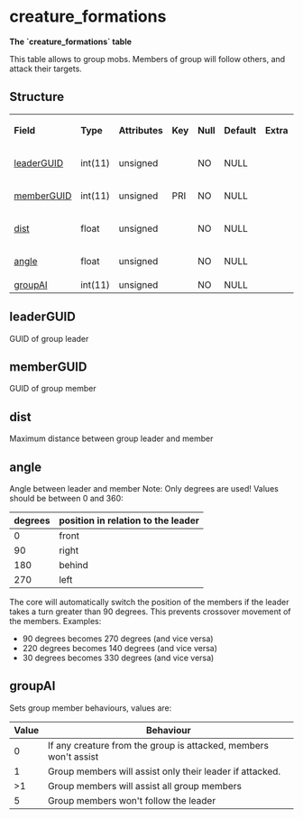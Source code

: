 # creature\_formations

**The \`creature\_formations\` table**

This table allows to group mobs. Members of group will follow others, and attack their targets.

## Structure

<table>
<colgroup>
<col width="12%" />
<col width="12%" />
<col width="12%" />
<col width="12%" />
<col width="12%" />
<col width="12%" />
<col width="12%" />
<col width="12%" />
</colgroup>
<tbody>
<tr class="odd">
<td><p><strong>Field</strong></p></td>
<td><p><strong>Type</strong></p></td>
<td><p><strong>Attributes</strong></p></td>
<td><p><strong>Key</strong></p></td>
<td><p><strong>Null</strong></p></td>
<td><p><strong>Default</strong></p></td>
<td><p><strong>Extra</strong></p></td>
<td><p><strong>Comment</strong></p></td>
</tr>
<tr class="even">
<td><p><a href="#leaderguid">leaderGUID</a></p></td>
<td><p>int(11)</p></td>
<td><p>unsigned</p></td>
<td><p> </p></td>
<td><p>NO</p></td>
<td><p>NULL</p></td>
<td><p> </p></td>
<td><p> </p></td>
</tr>
<tr class="odd">
<td><p><a href="#memberguid">memberGUID</a></p></td>
<td><p>int(11)</p></td>
<td><p>unsigned</p></td>
<td><p>PRI</p></td>
<td><p>NO</p></td>
<td><p>NULL</p></td>
<td><p> </p></td>
<td><p> </p></td>
</tr>
<tr class="even">
<td><p><a href="#dist">dist</a></p></td>
<td><p>float</p></td>
<td><p>unsigned</p></td>
<td><p> </p></td>
<td><p>NO</p></td>
<td><p>NULL</p></td>
<td><p> </p></td>
<td><p> </p></td>
</tr>
<tr class="odd">
<td><p><a href="#angle">angle</a></p></td>
<td><p>float</p></td>
<td><p>unsigned</p></td>
<td><p> </p></td>
<td><p>NO</p></td>
<td><p>NULL</p></td>
<td><p> </p></td>
<td><p> </p></td>
</tr>
<tr class="even">
<td><a href="#groupai">groupAI</a></td>
<td>int(11)</td>
<td>unsigned</td>
<td> </td>
<td>NO</td>
<td>NULL</td>
<td> </td>
<td> </td>
</tr>
</tbody>
</table>

## leaderGUID

GUID of group leader

## memberGUID

GUID of group member

## dist

Maximum distance between group leader and member

## angle

Angle between leader and member
Note: Only degrees are used! Values should be between 0 and 360:

| degrees | position in relation to the leader |
|---------|------------------------------------|
| 0       | front                              |
| 90      | right                              |
| 180     | behind                             |
| 270     | left                               |

The core will automatically switch the position of the members if the leader takes a turn greater than 90 degrees. This prevents crossover movement of the members. Examples:

- 90 degrees becomes 270 degrees (and vice versa)
- 220 degrees becomes 140 degrees (and vice versa)
- 30 degrees becomes 330 degrees (and vice versa)

## groupAI

Sets group member behaviours, values are:

| Value | Behaviour                                                        |
|-------|------------------------------------------------------------------|
| 0     | If any creature from the group is attacked, members won't assist |
| 1     | Group members will assist only their leader if attacked.         |
| >1    | Group members will assist all group members                      |
| 5     | Group members won't follow the leader                            |

